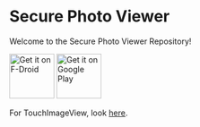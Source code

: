 # Secure Photo Viewer

Welcome to the Secure Photo Viewer Repository!

<a href="https://f-droid.org/packages/com.gtp.showapicturetoyourfriend/" target="_blank">
<img src="https://f-droid.org/badge/get-it-on.png" alt="Get it on F-Droid" height="80"/></a>
<a href="https://play.google.com/store/apps/details?id=com.gtp.showapicturetoyourfriend" target="_blank">
<img src="https://play.google.com/intl/en_us/badges/images/generic/en-play-badge.png" alt="Get it on Google Play" height="80"/></a>

For TouchImageView, look [here](https://github.com/MikeOrtiz/TouchImageView).

